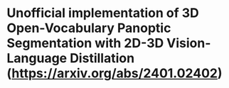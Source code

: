 # Unofficial implementation of 3D Open-Vocabulary Panoptic Segmentation with 2D-3D Vision-Language Distillation (https://arxiv.org/abs/2401.02402)
